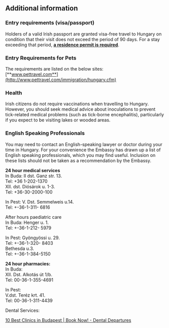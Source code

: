 ## Additional information

### **Entry requirements (visa/passport)**

Holders of a valid Irish passport are granted visa-free travel to Hungary on condition that their visit does not exceed the period of 90 days. For a stay exceeding that period, [**a residence permit is required**](http://www.bmbah.hu/index.php?lang=hu).

### **Entry Requirements for Pets**

The requirements are listed on the below sites:  
[**www.pettravel.com**](http://www.pettravel.com/immigration/hungary.cfm)

### **Health**

Irish citizens do not require vaccinations when travelling to Hungary. However, you should seek medical advice about inoculations to prevent tick-related medical problems (such as tick-borne encephalitis), particularly if you expect to be visiting lakes or wooded areas.

### **English Speaking Professionals**

You may need to contact an English-speaking lawyer or doctor during your time in Hungary. For your convenience the Embassy has drawn up a list of English speaking professionals, which you may find useful. Inclusion on these lists should not be taken as a recommendation by the Embassy.

**24 hour medical services**  
 In Buda: II dst. Ganz str. 13.  
 Tel: +36 1-202-1370  
 XII. dst. Diósárok u. 1-3.  
 Tel: +36-30-2000-100

In Pest: V. Dst. Semmelweis u.14.  
 Tel: +-36-1-311- 6816

After hours paediatric care  
 In Buda: Henger u. 1.  
 Tel: +-36-1-212- 5979

In Pest: Gyöngyössi u. 29.  
 Tel: +-36-1-320- 8403  
 Bethesda u.3.  
 Tel: +-36-1-384-5150

**24 hour pharmacies:**  
 In Buda:  
 XII. Dst. Alkotás út 1/b.  
 Tel: 00-36-1-355-4691

In Pest:  
 V.dst. Teréz krt. 41.  
 Tel: 00-36-1-311-4439

Dental Services:

[10 Best Clinics in Budapest | Book Now! - Dental Departures](https://www.dentaldepartures.com/info/treatments/hungary/central-hungary/budapest)